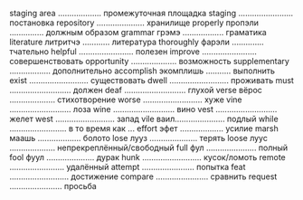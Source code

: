 staging area ................... промежуточная площадка
staging ........................ постановка
repository ..................... хранилище
properly пропэли ............... должным образом
grammar грэмэ .................. граматика
literature литритчэ ............ литература
thoroughly фарэли .............. тчательно
helpful ........................ полезен
improve ........................ совершенствовать
opportunity .................... возможность
supplementary .................. дополнительно
accomplish экомплишь ........... выполнить
exist .......................... существовать
dwell .......................... проживать
must ........................... должен
deaf ........................... глухой
verse вёрос .................... стихотворение
worse .......................... хуже
vine ........................... лоза
wine ........................... вино
vest ........................... желет
west .......................... запад
vile ваил...................... подлый
while ......................... в то время как ...
effort эфет ................... усилие
marsh маашь ................... болото
lose лууз ..................... терять
loose луус .................... непрекреплённый/свободный
full фул ...................... полный
fool фуул ..................... дурак
hunk .......................... кусок/ломоть
remote ........................ удалённый
attempt ....................... попытка
feat .......................... достижение
compare ....................... сравнить
request ....................... просьба

